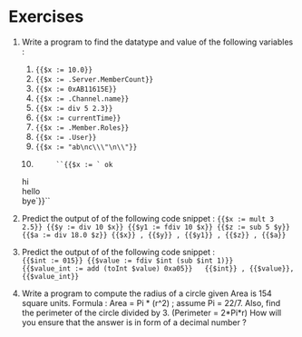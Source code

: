 # Exercises

1. Write a program to find the datatype and value of the following variables :

   1.  `{{$x := 10.0}}`
   2.  `{{$x := .Server.MemberCount}}`
   3.  `{{$x := 0xAB11615E}}`
   4.  `{{$x := .Channel.name}}`
   5.  `{{$x := div 5 2.3}}`
   6.  `{{$x := currentTime}}`
   7.  `{{$x := .Member.Roles}}`
   8.  `{{$x := .User}}`
   9.  `{{$x := "ab\nc\\\"\n\\"}}`
   10. 
                ``{{$x := ` ok  
   hi  
   hello  
   bye`}}``

2. Predict the output of of the following code snippet : `{{$x := mult 3 2.5}} {{$y := div 10 $x}} {{$y1 := fdiv 10 $x}} {{$z := sub 5 $y}} {{$a := div 18.0 $z}} {{$x}} , {{$y}} , {{$y1}} , {{$z}} , {{$a}}`  
3. Predict the output of of the following code snippet :  
   `{{$int := 015}} {{$value := fdiv $int (sub $int 1)}}   
   {{$value_int := add (toInt $value) 0xa05}}  
   {{$int}} , {{$value}}, {{$value_int}}`

4. Write a program to compute the radius of a circle given Area is 154 square units.  Formula : Area = Pi \* \(r^2\) ; assume Pi = 22/7.  Also, find the perimeter of the circle divided by 3. \(Perimeter = 2\*Pi\*r\) How will you ensure that the answer is in form of a decimal number ? 

